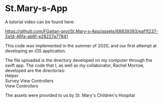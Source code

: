 # St.Mary-s-App

A tutorial video can be found here: 




https://github.com/FGaitan-proj/St.Mary-s-App/assets/68839393/eaf1f237-2a1d-46fa-ab6f-e28227a77841



This code was implemented in the summer of 2020, and our first attempt at developing an iOS application. 

The file uploaded is the directory developed on my computer through the swift app. 
The code that I, as well as my collaborator, Rachel Morrow, developed are the directories:
<br> Helper 
<br> Survey View Controllers
<br> View Controllers
<p> The assets were provided to us by St. Mary's Children's Hospital</p>
